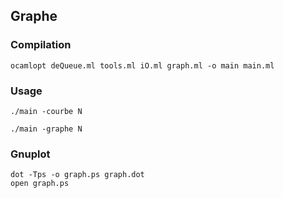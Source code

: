 
## Graphe


### Compilation

```
ocamlopt deQueue.ml tools.ml iO.ml graph.ml -o main main.ml
```

### Usage


```
./main -courbe N
```

```
./main -graphe N
```

### Gnuplot

```
dot -Tps -o graph.ps graph.dot
open graph.ps
```

